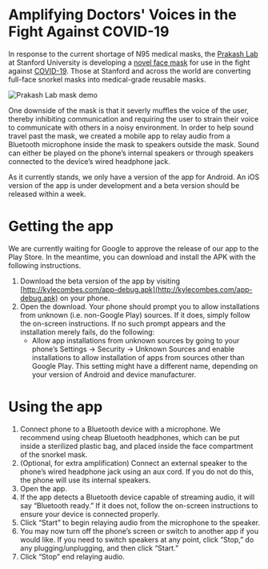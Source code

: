 # Amplifying Doctors' Voices in the Fight Against COVID-19

In response to the current shortage of N95 medical masks, the
[Prakash Lab](http://web.stanford.edu/group/prakash-lab/cgi-bin/labsite/) at Stanford University is
developing a [novel face mask](https://docs.google.com/document/d/1J22le3dBZBnNDXGlJLRb38z7v7LaOjKfDeN9f0tFeKY)
for use in the fight against [COVID-19](https://en.wikipedia.org/wiki/Coronavirus_disease_2019).
Those at Stanford and across the world are converting full-face snorkel masks into medical-grade
reusable masks.

![Prakash Lab mask demo](https://i.imgur.com/N6knQJ0.png)

One downside of the mask is that it severly muffles the voice of the user, thereby inhibiting
communication and requiring the user to strain their voice to communicate with others in a noisy
environment. In order to help sound travel past the mask, we created a mobile app to relay audio from
a Bluetooth microphone inside the mask to speakers outside the mask. Sound can either be played on
the phone’s internal speakers or through speakers connected to the device’s wired headphone jack.

As it currently stands, we only have a version of the app for Android. An iOS version of the app is
under development and a beta version should be released within a week.

# Getting the app

We are currently waiting for Google to approve the release of our app to the Play Store. In the
meantime, you can download and install the APK with the following instructions.

1. Download the beta version of the app by visiting
   [http://kylecombes.com/app-debug.apk](http://kylecombes.com/app-debug.apk) on your phone.
2. Open the download. Your phone should prompt you to allow installations from unknown (i.e.
   non-Google Play) sources. If it does, simply follow the on-screen instructions. If no such prompt
   appears and the installation merely fails, do the following:
     * Allow app installations from unknown sources by going to your phone’s Settings -> Security ->
       Unknown Sources and enable installations to allow installation of apps from sources other
       than Google Play. This setting might have a different name, depending on your version of
       Android and device manufacturer.

# Using the app

 1. Connect phone to a Bluetooth device with a microphone. We recommend using cheap Bluetooth
    headphones, which can be put inside a sterilized plastic bag,  and placed inside the face
    compartment of the snorkel mask. 
 2. (Optional, for extra amplification) Connect an external speaker to the phone’s wired headphone
    jack using an aux cord. If you do not do this, the phone will use its internal speakers.
 3. Open the app.
 4. If the app detects a Bluetooth device capable of streaming audio, it will say “Bluetooth ready.”
    If it does not, follow the on-screen instructions to ensure your device is connected properly.
 5. Click “Start” to begin relaying audio from the microphone to the speaker.
 6. You may now turn off the phone’s screen or switch to another app if you would like. If you need
    to switch speakers at any point, click “Stop,” do any plugging/unplugging, and then click “Start.”
 7. Click “Stop” end relaying audio.
